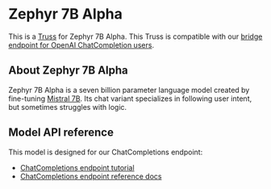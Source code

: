# Zephyr 7B Alpha

This is a [Truss](https://truss.baseten.co/) for Zephyr 7B Alpha. This Truss is compatible with our [bridge endpoint for OpenAI ChatCompletion users](https://docs.baseten.co/api-reference/openai).

## About Zephyr 7B Alpha

Zephyr 7B Alpha is a seven billion parameter language model created by fine-tuning [Mistral 7B](https://app.baseten.co/explore/mistral_7b_chat). Its chat variant specializes in following user intent, but sometimes struggles with logic.

## Model API reference

This model is designed for our ChatCompletions endpoint:

- [ChatCompletions endpoint tutorial](https://www.baseten.co/blog/gpt-vs-mistral-migrate-to-open-source-llms-with-minor-code-changes/)
- [ChatCompletions endpoint reference docs](https://docs.baseten.co/api-reference/openai)